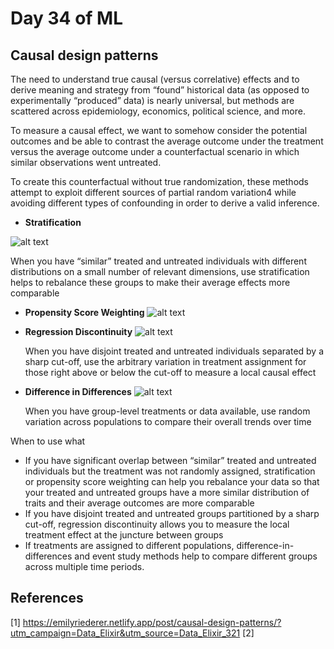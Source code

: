 # Day 34 of ML 

## Causal design patterns

 The need to understand true causal (versus correlative) effects and to derive meaning and strategy from “found” historical data (as opposed to experimentally “produced” data) is nearly universal, but methods are scattered across epidemiology, economics, political science, and more.

 To measure a causal effect, we want to somehow consider the potential outcomes and be able to contrast the average outcome under the treatment versus the average outcome under a counterfactual scenario in which similar observations went untreated.
 
 To create this counterfactual without true randomization, these methods attempt to exploit different sources of partial random variation4 while avoiding different types of confounding in order to derive a valid inference.

 
* **Stratification** 

![alt text](https://emilyriederer.netlify.app/post/causal-design-patterns/excalidraw-strat.png)

When you have “similar” treated and untreated individuals with different distributions on a small number of relevant dimensions, use stratification helps to rebalance these groups to make their average effects more comparable


* **Propensity Score Weighting** 
 ![alt text](https://emilyriederer.netlify.app/post/causal-design-patterns/excalidraw-psw.png)
 
 
 
* **Regression Discontinuity**
 ![alt text](https://emilyriederer.netlify.app/post/causal-design-patterns/excalidraw-rdd.png) 
    
    When you have disjoint treated and untreated individuals separated by a sharp cut-off, use the arbitrary variation in treatment assignment for those right above or below the cut-off to measure a local causal effect
    
    
* **Difference in Differences**
  ![alt text](https://emilyriederer.netlify.app/post/causal-design-patterns/excalidraw-did.png)
 
    When you have group-level treatments or data available, use random variation across populations to compare their overall trends over time
    

When to use what

* If you have significant overlap between “similar” treated and untreated individuals but the treatment was not randomly assigned, stratification or propensity score weighting can help you rebalance your data so that your treated and untreated groups have a more similar distribution of traits and their average outcomes are more comparable
* If you have disjoint treated and untreated groups partitioned by a sharp cut-off, regression discontinuity allows you to measure the local treatment effect at the juncture between groups
* If treatments are assigned to different populations, difference-in-differences and event study methods help to compare different groups across multiple time periods.

**References**
------------
[1] https://emilyriederer.netlify.app/post/causal-design-patterns/?utm_campaign=Data_Elixir&utm_source=Data_Elixir_321 
[2]